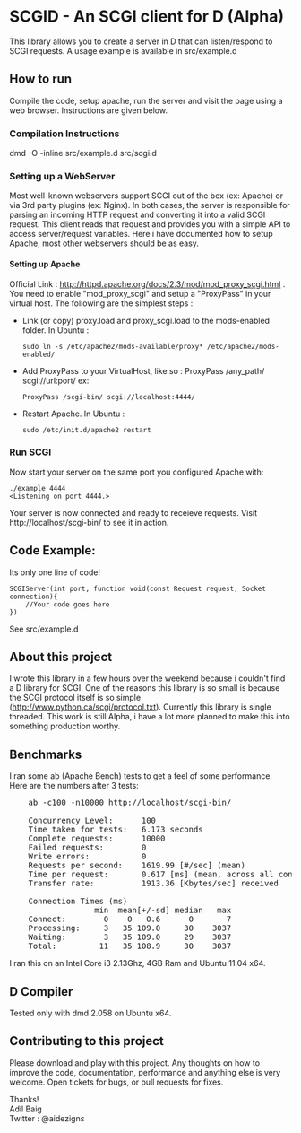 # SCGID - An SCGI client for D (Alpha)
This library allows you to create a server in D that can listen/respond to SCGI requests. A usage example is available in src/example.d

## How to run
Compile the code, setup apache, run the server and visit the page using a web browser. Instructions are given below.

### Compilation Instructions
dmd -O -inline src/example.d src/scgi.d

### Setting up a WebServer
Most well-known webservers support SCGI out of the box (ex: Apache) or via 3rd party plugins (ex: Nginx). In both cases, the server is responsible for parsing an incoming HTTP request and converting it into a valid SCGI request. This client reads that request and provides you with a simple API to access server/request variables. Here i have documented how to setup Apache, most other webservers should be as easy.

#### Setting up Apache
Official Link : http://httpd.apache.org/docs/2.3/mod/mod_proxy_scgi.html . You need to enable "mod_proxy_scgi" and setup a "ProxyPass" in your virtual host. The following are the simplest steps :

-	Link (or copy) proxy.load and proxy_scgi.load to the mods-enabled folder.
	In Ubuntu :	

		sudo ln -s /etc/apache2/mods-available/proxy* /etc/apache2/mods-enabled/
	
-	Add ProxyPass to your VirtualHost, like so :
	ProxyPass /any_path/ scgi://url:port/
	ex: 

		ProxyPass /scgi-bin/ scgi://localhost:4444/
	
- 	Restart Apache.
	In Ubuntu : 

		sudo /etc/init.d/apache2 restart
	
### Run SCGI
Now start your server on the same port you configured Apache with:

	./example 4444
	<Listening on port 4444.>

Your server is now connected and ready to receieve requests. Visit http://localhost/scgi-bin/ to see it in action.

## Code Example:
Its only one line of code!

	SCGIServer(int port, function void(const Request request, Socket connection){
		//Your code goes here
	})

See src/example.d


## About this project
I wrote this library in a few hours over the weekend because i couldn't find a D library for SCGI. One of the reasons this library is so small is because the SCGI protocol itself is so simple (http://www.python.ca/scgi/protocol.txt). Currently this library is single threaded.
This work is still Alpha, i have a lot more planned to make this into something production worthy.


## Benchmarks
I ran some ab (Apache Bench) tests to get a feel of some performance. Here are the numbers after 3 tests:
<pre>
	ab -c100 -n10000 http://localhost/scgi-bin/

	Concurrency Level:      100  
	Time taken for tests:   6.173 seconds  
	Complete requests:      10000  
	Failed requests:        0  
	Write errors:           0  
	Requests per second:    1619.99 [#/sec] (mean)  
	Time per request:       0.617 [ms] (mean, across all concurrent requests)  
	Transfer rate:          1913.36 [Kbytes/sec] received  
	
	Connection Times (ms)  
	              min  mean[+/-sd] median   max  
	Connect:        0    0   0.6      0       7  
	Processing:     3   35 109.0     30    3037  
	Waiting:        3   35 109.0     29    3037  
	Total:         11   35 108.9     30    3037  
</pre>

I ran this on an Intel Core i3 2.13Ghz, 4GB Ram and Ubuntu 11.04 x64.


## D Compiler
Tested only with dmd 2.058 on Ubuntu x64. 


## Contributing to this project
Please download and play with this project. Any thoughts on how to improve the code, documentation, performance and anything else is very welcome. 
Open tickets for bugs, or pull requests for fixes.


Thanks!   
Adil Baig  
Twitter : @aidezigns